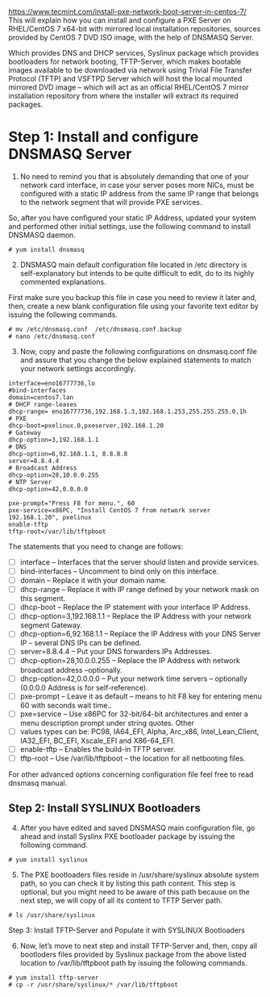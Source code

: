 https://www.tecmint.com/install-pxe-network-boot-server-in-centos-7/
This will explain how you can install and configure a PXE Server on RHEL/CentOS 7 x64-bit with mirrored local installation repositories, sources provided by CentOS 7 DVD ISO image, with the help of DNSMASQ Server.

Which provides DNS and DHCP services, Syslinux package which provides bootloaders for network booting, TFTP-Server, which makes bootable images available to be downloaded via network using Trivial File Transfer Protocol (TFTP) and VSFTPD Server which will host the local mounted mirrored DVD image – which will act as an official RHEL/CentOS 7 mirror installation repository from where the installer will extract its required packages.

# Step 1: Install and configure DNSMASQ Server

1. No need to remind you that is absolutely demanding that one of your network card interface, in case your server poses more NICs, must be configured with a static IP address from the same IP range that belongs to the network segment that will provide PXE services.

So, after you have configured your static IP Address, updated your system and performed other initial settings, use the following command to install DNSMASQ daemon.

```
# yum install dnsmasq
```

2. DNSMASQ main default configuration file located in /etc directory is self-explanatory but intends to be quite difficult to edit, do to its highly commented explanations.

First make sure you backup this file in case you need to review it later and, then, create a new blank configuration file using your favorite text editor by issuing the following commands.
```
# mv /etc/dnsmasq.conf  /etc/dnsmasq.conf.backup
# nano /etc/dnsmasq.conf
```

3. Now, copy and paste the following configurations on dnsmasq.conf file and assure that you change the below explained statements to match your network settings accordingly.

```
interface=eno16777736,lo
#bind-interfaces
domain=centos7.lan
# DHCP range-leases
dhcp-range= eno16777736,192.168.1.3,192.168.1.253,255.255.255.0,1h
# PXE
dhcp-boot=pxelinux.0,pxeserver,192.168.1.20
# Gateway
dhcp-option=3,192.168.1.1
# DNS
dhcp-option=6,92.168.1.1, 8.8.8.8
server=8.8.4.4
# Broadcast Address
dhcp-option=28,10.0.0.255
# NTP Server
dhcp-option=42,0.0.0.0

pxe-prompt="Press F8 for menu.", 60
pxe-service=x86PC, "Install CentOS 7 from network server 192.168.1.20", pxelinux
enable-tftp
tftp-root=/var/lib/tftpboot
```

The statements that you need to change are follows:

* [ ] interface – Interfaces that the server should listen and provide services.
* [ ] bind-interfaces – Uncomment to bind only on this interface.
* [ ] domain – Replace it with your domain name.
* [ ] dhcp-range – Replace it with IP range defined by your network mask on this segment.
* [ ] dhcp-boot – Replace the IP statement with your interface IP Address.
* [ ] dhcp-option=3,192.168.1.1 – Replace the IP Address with your network segment Gateway.
* [ ] dhcp-option=6,92.168.1.1 – Replace the IP Address with your DNS Server IP – several DNS IPs can be defined.
* [ ] server=8.8.4.4 – Put your DNS forwarders IPs Addresses.
* [ ] dhcp-option=28,10.0.0.255 – Replace the IP Address with network broadcast address –optionally.
* [ ] dhcp-option=42,0.0.0.0 – Put your network time servers – optionally (0.0.0.0 Address is for self-reference).
* [ ] pxe-prompt – Leave it as default – means to hit F8 key for entering menu 60 with seconds wait time..
* [ ] pxe=service – Use x86PC for 32-bit/64-bit architectures and enter a menu description prompt under string quotes. Other 
* [ ] values types can be: PC98, IA64_EFI, Alpha, Arc_x86, Intel_Lean_Client, IA32_EFI, BC_EFI, Xscale_EFI and X86-64_EFI.
* [ ] enable-tftp – Enables the build-in TFTP server.
* [ ] tftp-root – Use /var/lib/tftpboot – the location for all netbooting files.

For other advanced options concerning configuration file feel free to read dnsmasq manual.

## Step 2: Install SYSLINUX Bootloaders

4. After you have edited and saved DNSMASQ main configuration file, go ahead and install Syslinx PXE bootloader package by issuing the following command.

```
# yum install syslinux
```

5. The PXE bootloaders files reside in /usr/share/syslinux absolute system path, so you can check it by listing this path content. This step is optional, but you might need to be aware of this path because on the next step, we will copy of all its content to TFTP Server path.

```
# ls /usr/share/syslinux
```

Step 3: Install TFTP-Server and Populate it with SYSLINUX Bootloaders

6. Now, let’s move to next step and install TFTP-Server and, then, copy all bootloders files provided by Syslinux package from the above listed location to /var/lib/tftpboot path by issuing the following commands.

```
# yum install tftp-server
# cp -r /usr/share/syslinux/* /var/lib/tftpboot

```
